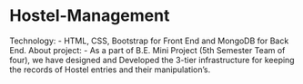 # Hostel-Management
Technology: - HTML, CSS, Bootstrap for Front End and MongoDB for Back End.
About project: - As a part of B.E. Mini Project (5th Semester Team of four), we have designed and Developed the 3-tier infrastructure for keeping the records of Hostel entries and their manipulation’s.
